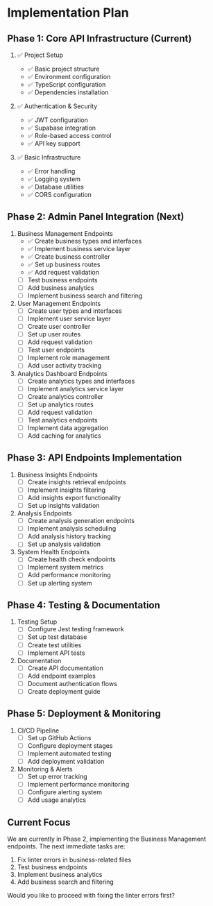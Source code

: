 # Implementation Plan

## Phase 1: Core API Infrastructure (Current)
1. ✅ Project Setup
   - ✅ Basic project structure
   - ✅ Environment configuration
   - ✅ TypeScript configuration
   - ✅ Dependencies installation

2. ✅ Authentication & Security
   - ✅ JWT configuration
   - ✅ Supabase integration
   - ✅ Role-based access control
   - ✅ API key support

3. ✅ Basic Infrastructure
   - ✅ Error handling
   - ✅ Logging system
   - ✅ Database utilities
   - ✅ CORS configuration

## Phase 2: Admin Panel Integration (Next)
1. Business Management Endpoints
   - ✅ Create business types and interfaces
   - ✅ Implement business service layer
   - ✅ Create business controller
   - ✅ Set up business routes
   - ✅ Add request validation
   - [ ] Test business endpoints
   - [ ] Add business analytics
   - [ ] Implement business search and filtering

2. User Management Endpoints
   - [ ] Create user types and interfaces
   - [ ] Implement user service layer
   - [ ] Create user controller
   - [ ] Set up user routes
   - [ ] Add request validation
   - [ ] Test user endpoints
   - [ ] Implement role management
   - [ ] Add user activity tracking

3. Analytics Dashboard Endpoints
   - [ ] Create analytics types and interfaces
   - [ ] Implement analytics service layer
   - [ ] Create analytics controller
   - [ ] Set up analytics routes
   - [ ] Add request validation
   - [ ] Test analytics endpoints
   - [ ] Implement data aggregation
   - [ ] Add caching for analytics

## Phase 3: API Endpoints Implementation
1. Business Insights Endpoints
   - [ ] Create insights retrieval endpoints
   - [ ] Implement insights filtering
   - [ ] Add insights export functionality
   - [ ] Set up insights validation

2. Analysis Endpoints
   - [ ] Create analysis generation endpoints
   - [ ] Implement analysis scheduling
   - [ ] Add analysis history tracking
   - [ ] Set up analysis validation

3. System Health Endpoints
   - [ ] Create health check endpoints
   - [ ] Implement system metrics
   - [ ] Add performance monitoring
   - [ ] Set up alerting system

## Phase 4: Testing & Documentation
1. Testing Setup
   - [ ] Configure Jest testing framework
   - [ ] Set up test database
   - [ ] Create test utilities
   - [ ] Implement API tests

2. Documentation
   - [ ] Create API documentation
   - [ ] Add endpoint examples
   - [ ] Document authentication flows
   - [ ] Create deployment guide

## Phase 5: Deployment & Monitoring
1. CI/CD Pipeline
   - [ ] Set up GitHub Actions
   - [ ] Configure deployment stages
   - [ ] Implement automated testing
   - [ ] Add deployment validation

2. Monitoring & Alerts
   - [ ] Set up error tracking
   - [ ] Implement performance monitoring
   - [ ] Configure alerting system
   - [ ] Add usage analytics

## Current Focus
We are currently in Phase 2, implementing the Business Management endpoints. The next immediate tasks are:

1. Fix linter errors in business-related files
2. Test business endpoints
3. Implement business analytics
4. Add business search and filtering

Would you like to proceed with fixing the linter errors first? 